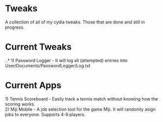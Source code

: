 # Tweaks
A collection of all of my cydia tweaks. Those that are done and still in progress.


# Current Tweaks
<p>
  ..* 1) Password Logger - It will log all (attempted) entries into User/Documents/PasswordLogger/Log.txt
</p>

# Current Apps
<p>
  1) Tennis Scoreboard - Easily track a tennis match without knowing how the scoring works.
  </br>
  2) Miji Mobile - A job selection tool for the game Miji. It will randomly asign jobs to everyone. Supports 4-9 players.
</p>
